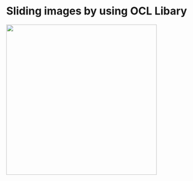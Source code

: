 # Sliding images by using OCL Libary


<img src="https://s6.gifyu.com/images/ezgif.com-gif-maker-110f3107a6ce737fe.gif" width=400px >

